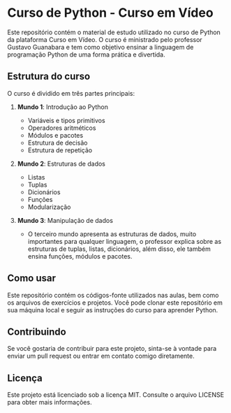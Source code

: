# Curso de Python - Curso em Vídeo

Este repositório contém o material de estudo utilizado no curso de Python da plataforma Curso em Vídeo. O curso é ministrado pelo professor Gustavo Guanabara e tem como objetivo ensinar a linguagem de programação Python de uma forma prática e divertida.

## Estrutura do curso

O curso é dividido em três partes principais:

1. **Mundo 1**: Introdução ao Python
   - Variáveis e tipos primitivos
   - Operadores aritméticos
   - Módulos e pacotes
   - Estrutura de decisão
   - Estrutura de repetição

2. **Mundo 2**: Estruturas de dados
   - Listas
   - Tuplas
   - Dicionários
   - Funções
   - Modularização

3. **Mundo 3**: Manipulação de dados
   - O terceiro mundo apresenta as estruturas de dados, muito importantes para qualquer linguagem, o professor explica sobre as estruturas de tuplas, listas, dicionários, além disso, ele também ensina funções, módulos e pacotes. 

## Como usar

Este repositório contém os códigos-fonte utilizados nas aulas, bem como os arquivos de exercícios e projetos. Você pode clonar este repositório em sua máquina local e seguir as instruções do curso para aprender Python.

## Contribuindo

Se você gostaria de contribuir para este projeto, sinta-se à vontade para enviar um pull request ou entrar em contato comigo diretamente.

## Licença

Este projeto está licenciado sob a licença MIT. Consulte o arquivo LICENSE para obter mais informações.
